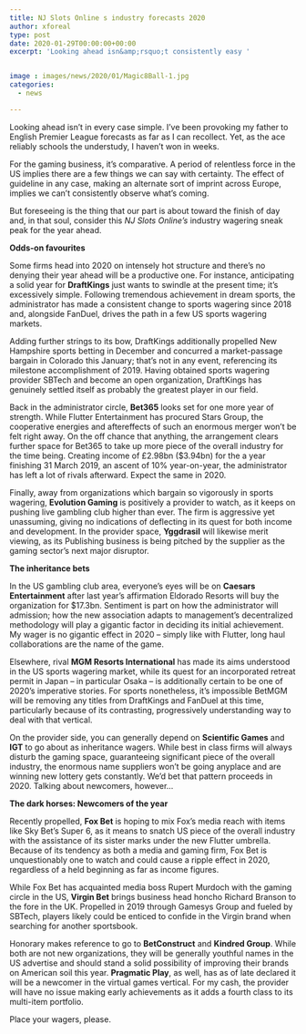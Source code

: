 ```yaml
---
title: NJ Slots Online s industry forecasts 2020
author: xforeal 
type: post
date: 2020-01-29T00:00:00+00:00
excerpt: 'Looking ahead isn&amp;rsquo;t consistently easy '


image : images/news/2020/01/Magic8Ball-1.jpg
categories:
  - news

---
```

Looking ahead isn&rsquo;t in every case simple. I&rsquo;ve been provoking my father to English Premier League forecasts as far as I can recollect. Yet, as the ace reliably schools the understudy, I haven&rsquo;t won in weeks.

For the gaming business, it&rsquo;s comparative. A period of relentless force in the US implies there are a few things we can say with certainty. The effect of guideline in any case, making an alternate sort of imprint across Europe, implies we can&rsquo;t consistently observe what&rsquo;s coming.

But foreseeing is the thing that our part is about toward the finish of day and, in that soul, consider this _NJ Slots Online&rsquo;s_ industry wagering sneak peak for the year ahead.

**Odds-on favourites**

Some firms head into 2020 on intensely hot structure and there&rsquo;s no denying their year ahead will be a productive one. For instance, anticipating a solid year for&nbsp;**DraftKings** just wants to swindle at the present time; it&rsquo;s excessively simple. Following tremendous achievement in dream sports, the administrator has made a consistent change to sports wagering since 2018 and, alongside FanDuel, drives the path in a few US sports wagering markets.

Adding further strings to its bow, DraftKings additionally propelled New Hampshire sports betting in December and concurred a market-passage bargain in Colorado this January; that&rsquo;s not in any event, referencing its milestone accomplishment of 2019. Having obtained sports wagering provider SBTech and become an open organization, DraftKings has genuinely settled itself as probably the greatest player in our field.

Back in the administrator circle, **Bet365** looks set for one more year of strength. While Flutter Entertainment has procured Stars Group, the cooperative energies and aftereffects of such an enormous merger won&#8217;t be felt right away. On the off chance that anything, the arrangement clears further space for Bet365 to take up more piece of the overall industry for the time being. Creating income of &pound;2.98bn ($3.94bn) for the a year finishing 31 March 2019, an ascent of 10&percnt; year-on-year, the administrator has left a lot of rivals afterward. Expect the same in 2020.

Finally, away from organizations which bargain so vigorously in sports wagering, **Evolution Gaming** is positively a provider to watch, as it keeps on pushing live gambling club higher than ever. The firm is aggressive yet unassuming, giving no indications of deflecting in its quest for both income and development. In the provider space, **Yggdrasil** will likewise merit viewing, as its Publishing business is being pitched by the supplier as the gaming sector&rsquo;s next major disruptor.

**The inheritance bets**

In the US gambling club area, everyone&#8217;s eyes will be on **Caesars Entertainment** after last year&rsquo;s affirmation Eldorado Resorts will buy the organization for $17.3bn. Sentiment is part on how the administrator will admission; how the new association adapts to management&rsquo;s decentralized methodology will play a gigantic factor in deciding its initial achievement. My wager is no gigantic effect in 2020 &ndash; simply like with Flutter, long haul collaborations are the name of the game.

Elsewhere, rival **MGM Resorts International** has made its aims understood in the US sports wagering market, while its quest for an incorporated retreat permit in Japan &ndash; in particular Osaka &ndash; is additionally certain to be one of 2020&rsquo;s imperative stories. For sports nonetheless, it&rsquo;s impossible BetMGM will be removing any titles from DraftKings and FanDuel at this time, particularly because of its contrasting, progressively understanding way to deal with that vertical.

On the provider side, you can generally depend on **Scientific Games** and **IGT** to go about as inheritance wagers. While best in class firms will always disturb the gaming space, guaranteeing significant piece of the overall industry, the enormous name suppliers won&rsquo;t be going anyplace and are winning new lottery gets constantly. We&rsquo;d bet that pattern proceeds in 2020. Talking about newcomers, however&hellip;

**The dark horses: Newcomers of the year**

Recently propelled, **Fox Bet** is hoping to mix Fox&rsquo;s media reach with items like Sky Bet&rsquo;s Super 6, as it means to snatch US piece of the overall industry with the assistance of its sister marks under the new Flutter umbrella. Because of its tendency as both a media and gaming firm, Fox Bet is unquestionably one to watch and could cause a ripple effect in 2020, regardless of a held beginning as far as income figures.

While Fox Bet has acquainted media boss Rupert Murdoch with the gaming circle in the US, **Virgin Bet** brings business head honcho Richard Branson to the fore in the UK. Propelled in 2019 through Gamesys Group and fueled by SBTech, players likely could be enticed to confide in the Virgin brand when searching for another sportsbook.

Honorary makes reference to go to **BetConstruct** and **Kindred Group**. While both are not new organizations, they will be generally youthful names in the US advertise and should stand a solid possibility of improving their brands on American soil this year. **Pragmatic Play**, as well, has as of late declared it will be a newcomer in the virtual games vertical. For my cash, the provider will have no issue making early achievements as it adds a fourth class to its multi-item portfolio.

Place your wagers, please.